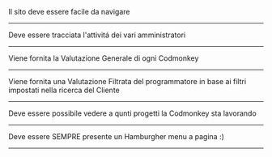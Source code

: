 Il sito deve essere facile da navigare
___
Deve essere tracciata l'attivitá dei vari amministratori
___
Viene fornita la Valutazione Generale di ogni Codmonkey
___
Viene fornita una Valutazione Filtrata del programmatore in base ai filtri impostati nella ricerca del Cliente
___ 
Deve essere possibile vedere a qunti progetti la Codmonkey sta lavorando
___
Deve essere SEMPRE presente un Hamburgher menu a pagina :)
___

